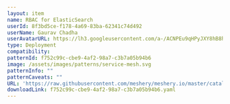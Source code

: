```yaml
---
layout: item
name: RBAC for ElasticSearch
userId: 8f3bd5ce-f178-4a69-83ba-62341c74d492
userName: Gaurav Chadha
userAvatarURL: https://lh3.googleusercontent.com/a-/ACNPEu9qHPyJXY8hB8h4Qlmdc1YzI9qXe0if3sRuTpQPJA=s96-c
type: Deployment
compatibility: 
patternId: f752c99c-cbe9-4af2-98a7-c3b7a05b94b6
image: /assets/images/patterns/service-mesh.svg
patternInfo: ""
patternCaveats: ""
URL: 'https://raw.githubusercontent.com/meshery/meshery.io/master/catalog/f752c99c-cbe9-4af2-98a7-c3b7a05b94b6.yaml'
downloadLink: f752c99c-cbe9-4af2-98a7-c3b7a05b94b6.yaml
---
```

